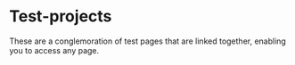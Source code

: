 # Test-projects
These are a conglemoration of test pages that are linked together, enabling you to access any page.
